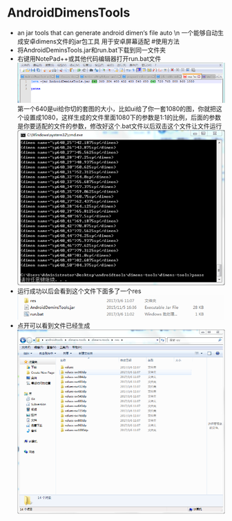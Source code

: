 # AndroidDimensTools
- an jar tools that can generate android dimen‘s file auto \n
一个能够自动生成安卓dimens文件的jar包工具 用于安卓屏幕适配
#使用方法
- 将AndroidDeminsTools.jar和run.bat下载到同一文件夹
- 右键用NotePad++或其他代码编辑器打开run.bat文件
![image01](https://github.com/ZeroNightStr/ImagesRepository/blob/master/androiddeminstool_01.png)
第一个640是ui给你切的套图的大小，比如ui给了你一套1080的图，你就把这个设置成1080，这样生成的文件里面1080下的参数是1:1的比例，后面的参数是你要适配的文件的参数，修改好这个.bat文件以后双击这个文件让文件运行
![image02](https://github.com/ZeroNightStr/ImagesRepository/blob/master/androiddeminstools_03.png)
- 运行成功以后会看到这个文件下面多了一个res
![image03](https://github.com/ZeroNightStr/ImagesRepository/blob/master/androiddimenstool_02.png)
- 点开可以看到文件已经生成
![image04](https://github.com/ZeroNightStr/ImagesRepository/blob/master/androiddimens_tools_04.png)
